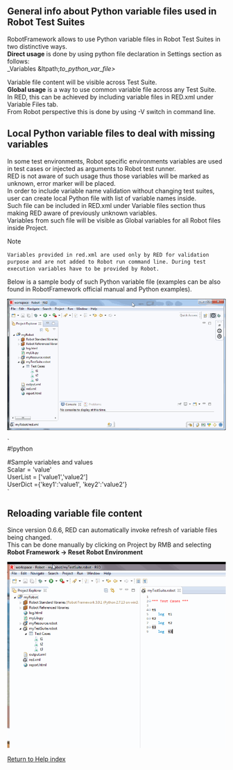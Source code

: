 ## General info about Python variable files used in Robot Test Suites

RobotFramework allows to use Python variable files in Robot Test Suites in two
distinctive ways.  
**Direct usage** is done by using python file declaration in Settings section
as follows:  
_Variables &ltpath;_to_python_var_file>_  
  
Variable file content will be visible across Test Suite.  
**Global usage** is a way to use common variable file across any Test Suite.  
In RED, this can be achieved by including variable files in RED.xml under
Variable Files tab.  
From Robot perspective this is done by using -V switch in command line.  

## Local Python variable files to deal with missing variables

In some test environments, Robot specific environments variables are used in
test cases or injected as arguments to Robot test runner.  
RED is not aware of such usage thus those variables will be marked as unknown,
error marker will be placed.  
In order to include variable name validation without changing test suites,
user can create local Python file with list of variable names inside.  
Such file can be included in RED.xml under Variable files section thus making
RED aware of previously unknown variables.  
Variables from such file will be visible as Global variables for all Robot
files inside Project.  

Note

    Variables provided in red.xml are used only by RED for validation purpose and are not added to Robot run command line. During test execution variables have to be provided by Robot.
Below is a sample body of such Python variable file (examples can be also
found in RobotFramework official manual and Python examples).  
  
![](variable_files/var-files-red-xml.gif)  
  
  
`  
#!python  
  
#Sample variables and values  
Scalar = 'value'  
UserList = ['value1','value2']  
UserDict ={'key1':'value1', 'key2':'value2'}  
`  

## Reloading variable file content

Since version 0.6.6, RED can automatically invoke refresh of variable files
being changed.  
This can be done manually by clicking on Project by RMB and selecting **Robot
Framework -> Reset Robot Environment**  
  
  
![](variable_files/reset_robot_env.gif)  
  

[Return to Help index](http://nokia.github.io/RED/help/)
